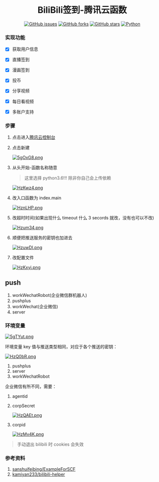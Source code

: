 <div align="center">
<h1>BiliBili签到-腾讯云函数</h1>

[![GitHub issues](https://img.shields.io/github/issues/ICE99125/BiliBili_Checkin?color=red&style=for-the-badge)](https://github.com/ICE99125/BiliBili_Checkin/issues)  [![GitHub forks](https://img.shields.io/github/forks/ICE99125/BiliBili_Checkin?style=for-the-badge)](https://github.com/ICE99125/BiliBili_Checkin/network)  [![GitHub stars](https://img.shields.io/github/stars/ICE99125/BiliBili_Checkin?style=for-the-badge)](https://github.com/ICE99125/BiliBili_Checkin/stargazers)  [![Python](https://img.shields.io/badge/python-3.6%2B-orange?style=for-the-badge)](https://www.python.org/)
</div>


### 实现功能

- [x] 获取用户信息
- [x] 直播签到
- [x] 漫画签到
- [x] 投币
- [x] 分享视频
- [x] 每日看视频
- [x] 多账户支持


### 步骤

1. 点击进入[腾讯云控制台](https://console.cloud.tencent.com/scf/list?rid=1&ns=default)

2. 点击新建

    [![5gOxG8.png](https://z3.ax1x.com/2021/10/23/5gOxG8.png)](https://imgtu.com/i/5gOxG8)
    
3. 从头开始-函数名称随意

    > 这里选择 python3.6!!! 除非你自己会上传依赖

    [![HzKwz4.png](https://s4.ax1x.com/2022/02/22/HzKwz4.png)](https://imgtu.com/i/HzKwz4)

4. 改入口函数为 index.main

    [![HznLHP.png](https://s4.ax1x.com/2022/02/22/HznLHP.png)](https://imgtu.com/i/HznLHP)
    
5. 改超时时间(如果出现什么 timeout 什么 3 secords 就改，没有也可以不改)

    [![Hzum34.png](https://s4.ax1x.com/2022/02/22/Hzum34.png)](https://imgtu.com/i/Hzum34)

6. 顺便把推送服务的密钥也加进去

    [![HzuwDI.png](https://s4.ax1x.com/2022/02/22/HzuwDI.png)](https://imgtu.com/i/HzuwDI)

7. 改配置文件

    [![HzKxyj.png](https://s4.ax1x.com/2022/02/22/HzKxyj.png)](https://imgtu.com/i/HzKxyj)

## push

1. workWechatRobot(企业微信群机器人)
2. pushplus
3. workWechat(企业微信)
4. server

### 环境变量

[![5gTYut.png](https://z3.ax1x.com/2021/10/23/5gTYut.png)](https://imgtu.com/i/5gTYut)

环境变量 key 值与推送类型相同，对应于各个推送的密钥：

[![HzQ0bR.png](https://s4.ax1x.com/2022/02/22/HzQ0bR.png)](https://imgtu.com/i/HzQ0bR)

1. pushplus
2. server
3. workWechatRobot

企业微信有所不同，需要：

1. agentid

2. corpSecret

   [![HzQAEt.png](https://s4.ax1x.com/2022/02/22/HzQAEt.png)](https://imgtu.com/i/HzQAEt)

3. corpid

   [![HzMv4K.png](https://s4.ax1x.com/2022/02/22/HzMv4K.png)](https://imgtu.com/i/HzMv4K)

> 手动退出 bilibili 时 cookies 会失效

### 参考资料
1. [sanshuifeibing/ExampleForSCF](https://github.com/sanshuifeibing/ExampleForSCF)
2. [kamiyan233/bilibili-helper](https://github.com/kamiyan233/bilibili-helper)
